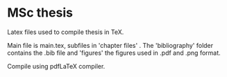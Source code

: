 # MSc thesis

Latex files used to compile thesis in TeX. 

Main file is main.tex, subfiles in 'chapter files' . The 'bibliography' folder contains the .bib file and 'figures' the figures used in .pdf and .png format. 

Compile using pdfLaTeX compiler.
